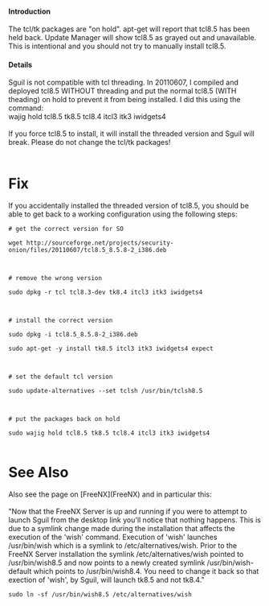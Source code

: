 #### Introduction ####

The tcl/tk packages are "on hold".  apt-get will report that tcl8.5 has been held back.  Update Manager will show tcl8.5 as grayed out and unavailable.  This is intentional and you should not try to manually install tcl8.5.

#### Details ####

Sguil is not compatible with tcl threading.  In 20110607, I compiled and deployed tcl8.5 WITHOUT threading and put the normal tcl8.5 (WITH theading) on hold to prevent it from being installed.  I did this using the command:<br>
wajig hold tcl8.5 tk8.5 tcl8.4 itcl3 itk3 iwidgets4<br>
<br>
If you force tcl8.5 to install, it will install the threaded version and Sguil will break.  Please do not change the tcl/tk packages!<br>
<br>
<h1>Fix</h1>
If you accidentally installed the threaded version of tcl8.5, you should be able to get back to a working configuration using the following steps:<br>
<pre><code># get the correct version for SO<br>
wget http://sourceforge.net/projects/security-onion/files/20110607/tcl8.5_8.5.8-2_i386.deb<br>
<br>
# remove the wrong version<br>
sudo dpkg -r tcl tcl8.3-dev tk8.4 itcl3 itk3 iwidgets4<br>
<br>
# install the correct version<br>
sudo dpkg -i tcl8.5_8.5.8-2_i386.deb<br>
sudo apt-get -y install tk8.5 itcl3 itk3 iwidgets4 expect<br>
<br>
# set the default tcl version<br>
sudo update-alternatives --set tclsh /usr/bin/tclsh8.5 <br>
<br>
# put the packages back on hold<br>
sudo wajig hold tcl8.5 tk8.5 tcl8.4 itcl3 itk3 iwidgets4<br>
</code></pre>

<h1>See Also</h1>
Also see the page on [FreeNX](FreeNX) and in particular this:<br>
<br>
"Now that the FreeNX Server is up and running if you were to attempt to launch Sguil from the desktop link you'll notice that nothing happens. This is due to a symlink change made during the installation that affects the execution of the 'wish' command. Execution of 'wish' launches /usr/bin/wish which is a symlink to /etc/alternatives/wish. Prior to the FreeNX Server installation the symlink /etc/alternatives/wish pointed to /usr/bin/wish8.5 and now points to a newly created symlink /usr/bin/wish-default which points to /usr/bin/wish8.4. You need to change it back so that exection of 'wish', by Sguil, will launch tk8.5 and not tk8.4."<br>
<pre><code>sudo ln -sf /usr/bin/wish8.5 /etc/alternatives/wish<br>
</code></pre>
